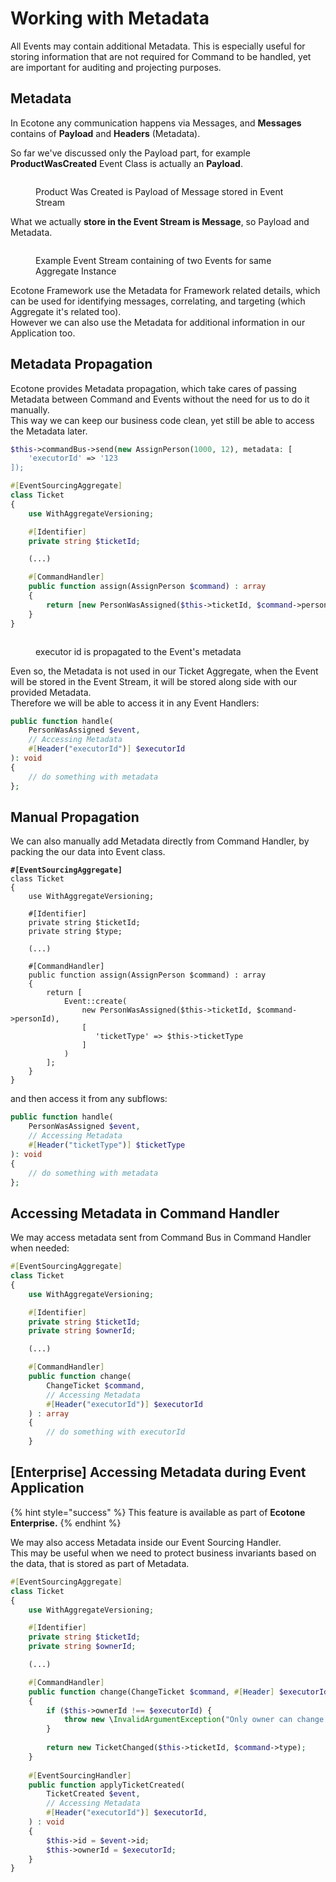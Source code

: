 # Working with Metadata

All Events may contain additional Metadata. This is especially useful for storing information that are not required for Command to be handled, yet are important for auditing and projecting purposes.&#x20;

## Metadata

In Ecotone any communication happens via Messages, and **Messages** contains of **Payload** and **Headers** (Metadata).

So far we've discussed only the Payload part, for example **ProductWasCreated** Event Class is actually an **Payload**.

<figure><img src="../../../.gitbook/assets/image (3).png" alt=""><figcaption><p>Product Was Created is Payload of Message stored in Event Stream</p></figcaption></figure>

What we actually **store in the Event Stream is Message**, so Payload and Metadata.

<figure><img src="../../../.gitbook/assets/event_stream_2.png" alt=""><figcaption><p>Example Event Stream containing of two Events for same Aggregate Instance</p></figcaption></figure>

Ecotone Framework use the Metadata for Framework related details, which can be used for identifying messages, correlating, and targeting (which Aggregate it's related too). \
However we can also use the Metadata for additional information in our Application too.

## Metadata Propagation

Ecotone provides Metadata propagation, which take cares of passing Metadata between Command and Events without the need for us to do it manually. \
This way we can keep our business code clean, yet still be able to access the Metadata later.

```php
$this->commandBus->send(new AssignPerson(1000, 12), metadata: [
    'executorId' => '123
]);
```

```php
#[EventSourcingAggregate]
class Ticket
{
    use WithAggregateVersioning;

    #[Identifier]
    private string $ticketId;

    (...)

    #[CommandHandler]
    public function assign(AssignPerson $command) : array
    {
        return [new PersonWasAssigned($this->ticketId, $command->personId)];
    }
}
```

<figure><img src="../../../.gitbook/assets/person was assigned.png" alt=""><figcaption><p>executor id is propagated to the Event's metadata</p></figcaption></figure>

Even so, the Metadata is not used in our Ticket Aggregate, when the Event will be stored in the Event Stream, it will be stored along side with our provided Metadata. \
Therefore we will be able to access it in any Event Handlers:

```php
public function handle(
    PersonWasAssigned $event, 
    // Accessing Metadata
    #[Header("executorId")] $executorId
): void
{
    // do something with metadata
};
```

## Manual Propagation

We can also manually add Metadata directly from Command Handler, by packing the our data into Event class.

<pre class="language-php"><code class="lang-php"><strong>#[EventSourcingAggregate]
</strong>class Ticket
{
    use WithAggregateVersioning;

    #[Identifier]
    private string $ticketId;
    private string $type;

    (...)

    #[CommandHandler]
    public function assign(AssignPerson $command) : array
    {
        return [
            Event::create(
                new PersonWasAssigned($this->ticketId, $command->personId), 
                [
                   'ticketType' => $this->ticketType
                ]
            )
        ];
    }
}
</code></pre>

and then access it from any subflows:

```php
public function handle(
    PersonWasAssigned $event, 
    // Accessing Metadata
    #[Header("ticketType")] $ticketType
): void
{
    // do something with metadata
};
```

## Accessing Metadata in Command Handler

We may access metadata sent from Command Bus in Command Handler when needed:

```php
#[EventSourcingAggregate]
class Ticket
{
    use WithAggregateVersioning;

    #[Identifier]
    private string $ticketId;
    private string $ownerId;

    (...)

    #[CommandHandler]
    public function change(
        ChangeTicket $command, 
        // Accessing Metadata
        #[Header("executorId")] $executorId
    ) : array
    {
        // do something with executorId
    }
```

## \[Enterprise] Accessing Metadata during Event Application

{% hint style="success" %}
This feature is available as part of **Ecotone Enterprise.**
{% endhint %}

We may also access Metadata inside our Event Sourcing Handler. \
This may be useful when we need to protect business invariants based on the data, that is stored as part of Metadata.

```php
#[EventSourcingAggregate]
class Ticket
{
    use WithAggregateVersioning;

    #[Identifier]
    private string $ticketId;
    private string $ownerId;

    (...)

    #[CommandHandler]
    public function change(ChangeTicket $command, #[Header] $executorId) : array
    {
        if ($this->ownerId !== $executorId) {
            throw new \InvalidArgumentException("Only owner can change Ticket");
        }
    
        return new TicketChanged($this->ticketId, $command->type);
    }
    
    #[EventSourcingHandler]
    public function applyTicketCreated(
        TicketCreated $event,
        // Accessing Metadata
        #[Header("executorId")] $executorId,
    ) : void
    {
        $this->id = $event->id;
        $this->ownerId = $executorId;
    }
}
```
